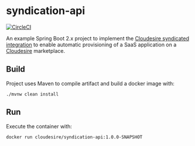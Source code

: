 # syndication-api

[![CircleCI](https://circleci.com/gh/ClouDesire/syndication-api.svg?style=svg)](https://circleci.com/gh/ClouDesire/syndication-api)

An example Spring Boot 2.x project to implement the [Cloudesire syndicated
integration](https://docs.cloudesire.com/docs/syndication.html) to enable
automatic provisioning of a SaaS application on a
[Cloudesire](https://cloudesire.com) marketplace.

## Build

Project uses Maven to compile artifact and build a docker image with:

```
./mvnw clean install
```

## Run


Execute the container with:

```
docker run cloudesire/syndication-api:1.0.0-SNAPSHOT
```

